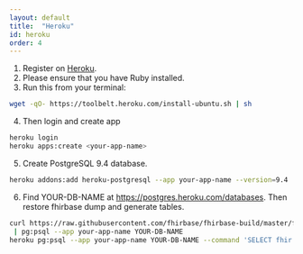 ```yaml
---
layout: default
title:  "Heroku"
id: heroku
order: 4
---
```


1. Register on [Heroku](https://heroku.com).
2. Please ensure that you have Ruby installed.
3. Run this from your terminal:

 ```bash
wget -qO- https://toolbelt.heroku.com/install-ubuntu.sh | sh
```
4. Then login and create app

 ```sh
heroku login
heroku apps:create <your-app-name>
```
5. Create PostgreSQL 9.4 database.

 ```sh
heroku addons:add heroku-postgresql --app your-app-name --version=9.4
```
6. Find YOUR-DB-NAME at https://postgres.heroku.com/databases. Then restore fhirbase dump and generate tables.

 ```sh
curl https://raw.githubusercontent.com/fhirbase/fhirbase-build/master/fhirbase.sql \
  | pg:psql --app your-app-name YOUR-DB-NAME
heroku pg:psql --app your-app-name YOUR-DB-NAME --command 'SELECT fhir.generate_tables()'
```

